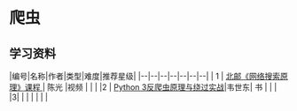 # 爬虫

## 学习资料

|编号|名称|作者|类型|难度|推荐星级|
|--|--|--|--|--|--|--|
| 1 | [北邮《网络搜索原理》课程 ](https://www.bilibili.com/video/av67367419) | 陈光 |视频  | |  |
|2 | [Python 3反爬虫原理与绕过实战](https://item.jd.com/12794078.html)|韦世东| 书 |  |  |
|3|  |  |  |  |  |  |